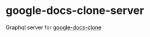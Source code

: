 # google-docs-clone-server
Graphql server for [google-docs-clone](https://github.com/cechiorlu/google-docs-clone)
